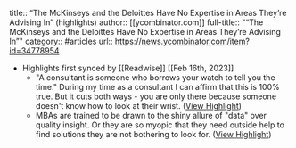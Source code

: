 title:: “The McKinseys and the Deloittes Have No Expertise in Areas They’re Advising In” (highlights)
author:: [[ycombinator.com]]
full-title:: "“The McKinseys and the Deloittes Have No Expertise in Areas They’re Advising In”"
category:: #articles
url:: https://news.ycombinator.com/item?id=34778954

- Highlights first synced by [[Readwise]] [[Feb 16th, 2023]]
	- "A consultant is someone who borrows your watch to tell you the time." During my time as a consultant I can affirm that this is 100% true. But it cuts both ways - you are only there because someone doesn't know how to look at their wrist. ([View Highlight](https://read.readwise.io/read/01gs9wa98aa4gk1bbj7mbmnp3y))
	- MBAs are trained to be drawn to the shiny allure of "data" over quality insight. Or they are so myopic that they need outside help to find solutions they are not bothering to look for. ([View Highlight](https://read.readwise.io/read/01gs9wat5wj4tx4wn89txwm8ww))